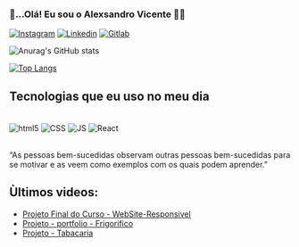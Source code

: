 
### 👋...Olá! Eu sou o Alexsandro Vicente 👨‍🎓

[![Instagram](https://img.shields.io/badge/Instagram-E4405F?style=for-the-badge&logo=instagram&logoColor=white)](https://www.instagram.com/dev_alex.vct/)
[![Linkedin](https://img.shields.io/badge/LinkedIn-0077B5?style=for-the-badge&logo=linkedin&logoColor=white)](https://www.linkedin.com/in/alexsandro-vct-b74b60234)
[![Gitlab](https://img.shields.io/badge/GitLab-330F63?style=for-the-badge&logo=gitlab&logoColor=white)](https://gitlab.com/AlexsandroVcT)


![Anurag's GitHub stats](https://github-readme-stats.vercel.app/api?username=AlexsandroVcT&show_icons=true&theme=synthwave)

[![Top Langs](https://github-readme-stats.vercel.app/api/top-langs/?username=anuraghazra)](https://github.com/anuraghazra/github-readme-stats)

## Tecnologias que eu uso no meu dia

<div style="display: inline_block"><br/>
<img align="center" alt="html5" src="https://img.shields.io/badge/HTML5-E34F26?style=for-the-badge&logo=html5&logoColor=white" />
<img align="center" alt="CSS" src="https://img.shields.io/badge/CSS3-1572B6?style=for-the-badge&logo=css3&logoColor=white" />
<img align="center" alt="JS" src="https://img.shields.io/badge/JavaScript-F7DF1E?style=for-the-badge&logo=javascript&logoColor=black" />
<img align="center" alt="React" src="https://img.shields.io/badge/React-20232A?style=for-the-badge&logo=react&logoColor=61DAFB" />
</div><br/>

“As pessoas bem-sucedidas observam outras pessoas bem-sucedidas para se motivar e as veem como exemplos com os quais podem aprender.”

## Ùltimos videos:
- [Projeto Final do Curso - WebSite-Responsivel](https://www.instagram.com/p/CbeAVWQjiLs/)<br/>
- [Projeto - portfolio - Frigorifico](https://www.instagram.com/p/Cbd-_jLjZTT/)
- [Projeto - Tabacaria](https://www.instagram.com/p/CbRgzJBjk8l/)

